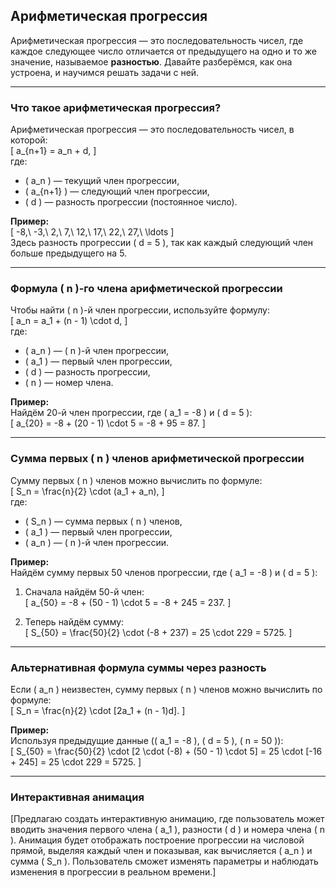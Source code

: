 ## Арифметическая прогрессия  

Арифметическая прогрессия — это последовательность чисел, где каждое следующее число отличается от предыдущего на одно и то же значение, называемое **разностью**. Давайте разберёмся, как она устроена, и научимся решать задачи с ней.  

---

### Что такое арифметическая прогрессия?  

Арифметическая прогрессия — это последовательность чисел, в которой:  
\[
a_{n+1} = a_n + d,
\]  
где:  
- \( a_n \) — текущий член прогрессии,  
- \( a_{n+1} \) — следующий член прогрессии,  
- \( d \) — разность прогрессии (постоянное число).  

**Пример:**  
\[
-8,\ -3,\ 2,\ 7,\ 12,\ 17,\ 22,\ 27,\ \ldots
\]  
Здесь разность прогрессии \( d = 5 \), так как каждый следующий член больше предыдущего на 5.  

---

### Формула \( n \)-го члена арифметической прогрессии  

Чтобы найти \( n \)-й член прогрессии, используйте формулу:  
\[
a_n = a_1 + (n - 1) \cdot d,
\]  
где:  
- \( a_n \) — \( n \)-й член прогрессии,  
- \( a_1 \) — первый член прогрессии,  
- \( d \) — разность прогрессии,  
- \( n \) — номер члена.  

**Пример:**  
Найдём 20-й член прогрессии, где \( a_1 = -8 \) и \( d = 5 \):  
\[
a_{20} = -8 + (20 - 1) \cdot 5 = -8 + 95 = 87.
\]  

---

### Сумма первых \( n \) членов арифметической прогрессии  

Сумму первых \( n \) членов можно вычислить по формуле:  
\[
S_n = \frac{n}{2} \cdot (a_1 + a_n),
\]  
где:  
- \( S_n \) — сумма первых \( n \) членов,  
- \( a_1 \) — первый член прогрессии,  
- \( a_n \) — \( n \)-й член прогрессии.  

**Пример:**  
Найдём сумму первых 50 членов прогрессии, где \( a_1 = -8 \) и \( d = 5 \):  

1. Сначала найдём 50-й член:  
   \[
   a_{50} = -8 + (50 - 1) \cdot 5 = -8 + 245 = 237.
   \]  

2. Теперь найдём сумму:  
   \[
   S_{50} = \frac{50}{2} \cdot (-8 + 237) = 25 \cdot 229 = 5725.
   \]  

---

### Альтернативная формула суммы через разность  

Если \( a_n \) неизвестен, сумму первых \( n \) членов можно вычислить по формуле:  
\[
S_n = \frac{n}{2} \cdot [2a_1 + (n - 1)d].
\]  

**Пример:**  
Используя предыдущие данные (\( a_1 = -8 \), \( d = 5 \), \( n = 50 \)):  
\[
S_{50} = \frac{50}{2} \cdot [2 \cdot (-8) + (50 - 1) \cdot 5] = 25 \cdot [-16 + 245] = 25 \cdot 229 = 5725.
\]  

---

### Интерактивная анимация  

[Предлагаю создать интерактивную анимацию, где пользователь может вводить значения первого члена \( a_1 \), разности \( d \) и номера члена \( n \). Анимация будет отображать построение прогрессии на числовой прямой, выделяя каждый член и показывая, как вычисляется \( a_n \) и сумма \( S_n \). Пользователь сможет изменять параметры и наблюдать изменения в прогрессии в реальном времени.]  
